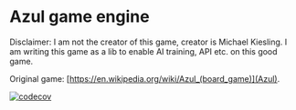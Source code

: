 # Azul game engine

Disclaimer: I am not the creator of this game, creator is Michael Kiesling.
I am writing this game as a lib to enable AI training, API etc. on this good game.

Original game: [https://en.wikipedia.org/wiki/Azul_(board_game)](Azul).

[![codecov](https://codecov.io/gh/AzulImplementation/AzulGameEngine/branch/main/graph/badge.svg)](https://codecov.io/gh/AzulImplementation/AzulGameEngine)